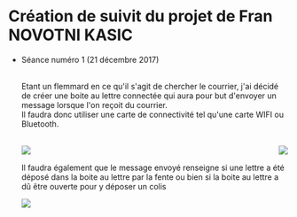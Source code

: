 <h1> Création de suivit du projet de Fran NOVOTNI KASIC </h1>

<ul> <li> Séance numéro 1 (21 décembre 2017) </li>
</br>

<p>Etant un flemmard en ce qu'il s'agit de chercher le courrier, j'ai décidé de créer une boite au lettre connectée qui aura pour but
d'envoyer un message lorsque l'on reçoit du courrier. </br>Il faudra donc utiliser une carte de connectivité tel qu'une carte WIFI ou Bluetooth.</p><br>

<img src="https://www.fais-le-toi-meme.fr/media/material/esp1_n7v992P.jpg" align="left">

<img src="https://images-na.ssl-images-amazon.com/images/I/617tWYI8tGL._SY463_.jpg" align="right">

</br>

<p>Il faudra également que le message envoyé renseigne si une lettre a été déposé dans la boite au lettre par la fente ou bien si la boite au lettre a dû être ouverte pour y déposer un colis </p>

<img src="C:\Users\user\Desktop">
